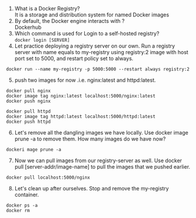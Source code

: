 1. What is a Docker Registry?   
It is a storage and distribution system for named Docker images
2. By default, the Docker engine interacts with ?   
Dockerhub
3. Which command is used for Login to a self-hosted registry?   
```docker login [SERVER]```
4. Let practice deploying a registry server on our own.
   Run a registry server with name equals to my-registry using registry:2 image with host port set to 5000, and restart policy set to always.   
```
docker run --name my-registry -p 5000:5000 --restart always registry:2
```
5. push two images for now .i.e. nginx:latest and httpd:latest.   
```
docker pull nginx
docker image tag nginx:latest localhost:5000/nginx:latest
docker push nginx 

docker pull httpd
docker image tag httpd:latest localhost:5000/httpd:latest
docker push httpd
```
6. Let's remove all the dangling images we have locally. Use docker image prune -a to remove them. How many images do we have now?   
```
dockeri mage prune -a
```
7. Now we can pull images from our registry-server as well. Use docker pull [server-addr/image-name] to pull the images that we pushed earlier.   
```
docker pull localhost:5000/nginx
```
8. Let's clean up after ourselves.
   Stop and remove the my-registry container.   
```
docker ps -a
docker rm
```